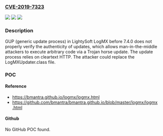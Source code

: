 ### [CVE-2019-7323](https://cve.mitre.org/cgi-bin/cvename.cgi?name=CVE-2019-7323)
![](https://img.shields.io/static/v1?label=Product&message=n%2Fa&color=blue)
![](https://img.shields.io/static/v1?label=Version&message=n%2Fa&color=blue)
![](https://img.shields.io/static/v1?label=Vulnerability&message=n%2Fa&color=brighgreen)

### Description

GUP (generic update process) in LightySoft LogMX before 7.4.0 does not properly verify the authenticity of updates, which allows man-in-the-middle attackers to execute arbitrary code via a Trojan horse update. The update process relies on cleartext HTTP. The attacker could replace the LogMXUpdater.class file.

### POC

#### Reference
- https://bmantra.github.io/logmx/logmx.html
- https://github.com/bmantra/bmantra.github.io/blob/master/logmx/logmx.html

#### Github
No GitHub POC found.

